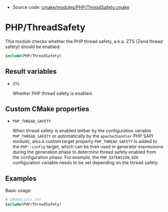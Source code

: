 <!-- This is auto-generated file. -->
* Source code: [cmake/modules/PHP/ThreadSafety.cmake](https://github.com/petk/php-build-system/blob/master/cmake/cmake/modules/PHP/ThreadSafety.cmake)

# PHP/ThreadSafety

This module checks whether the PHP thread safety, a.k.a. ZTS (Zend thread
safety) should be enabled:

```cmake
include(PHP/ThreadSafety)
```

## Result variables

* `ZTS`

  Whether PHP thread safety is enabled.

## Custom CMake properties

* `PHP_THREAD_SAFETY`

  When thread safety is enabled (either by the configuration variable
  `PHP_THREAD_SAFETY` or automatically by the `apache2handler` PHP SAPI module),
  also a custom target property `PHP_THREAD_SAFETY` is added to the
  `PHP::config` target, which can be then used in generator expressions during
  the generation phase to determine thread safety enabled from the configuration
  phase. For example, the `PHP_EXTENSION_DIR` configuration variable needs to be
  set depending on the thread safety.

## Examples

Basic usage:

```cmake
# CMakeLists.txt
include(PHP/ThreadSafety)
```
